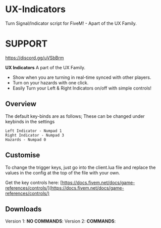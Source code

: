 # UX-Indicators
Turn Signal/Indicator script for FiveM! - Apart of the UX Family.

# SUPPORT
https://discord.gg/uVSbBrm

**UX Indicators**
A part of the UX Family.

* Show when you are turning in real-time synced with other players.
* Turn on your hazards with one click.
* Easily Turn your Left & Right Indicators on/off with simple controls!

## Overview
The default key-binds are as follows; 
These can be changed under keybinds in the settings
```
Left Indicator - Numpad 1
Right Indicator - Numpad 3
Hazards - Numpad 0
```


## Customise
To change the trigger keys, just go into the client.lua file and replace the values in the config at the top of the file with your own.

Get the key controls here: [https://docs.fivem.net/docs/game-references/controls/](https://docs.fivem.net/docs/game-references/controls/)

## Downloads
Version 1: **NO COMMANDS**: 
Version 2: **COMMANDS**:

 
